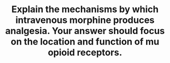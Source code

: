 ---
title: "Explain the mechanisms by which intravenous morphine produces analgesia. Your answer should focus on the location and function of mu opioid receptors."
entityType: SAQ
exam: PEX
college: ANZCA
year: 2016
sitting: B
question: 12
passRate: 29
EC_expectedDomains:
- "The question essentially asks three things; the mechanism of action of morphine with as much detail about receptor and intermediate messenger pathways as possible, the anatomical location of mu opioid receptors, and the specific role of morphine in modifying pain pathways through its influence on the mu receptor at these locations."
- "In general the mechanism of morphine action was discussed well but the way in which this mechanism ties in with phyisiologic transmission of pain was handled less well."
EC_extraCredit:
- "Candidates who were able to discuss these three factors in detail achieved a good score with the question."
- "Discussions of analgesic effects of morphine and potential mechanisms that explain longer term effects of tolerance and hyperalgesia were allowed and also attracted marks."
EC_errorsCommon:
- "The following did not attract marks: • Drawing the morphine molecule. • Providing pharmacokinetic information. • Discussing pain pathways without looking at how the morphine mechanism impacts on the pain pathways. • Complex discussions of Fick’s law of diffusion. • Drawing diagrams of pain pathways and still needing to explain mechanisms on top of this; something which took up too much valuable time."
---